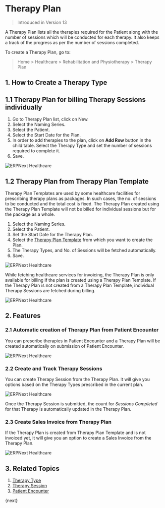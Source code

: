 <!-- add-breadcrumbs -->

# Therapy Plan

> Introduced in Version 13

A Therapy Plan lists all the therapies required for the Patient along with the number of sessions which will be conducted for each therapy. It also keeps a track of the progress as per the number of sessions completed.

To create a Therapy Plan, go to:

> Home > Healthcare > Rehabilitation and Physiotherapy > Therapy Plan

## 1. How to Create a Therapy Type

## 1.1 Therapy Plan for billing Therapy Sessions individually

1. Go to Therapy Plan list, click on New.
2. Select the Naming Series.
3. Select the Patient.
4. Select the Start Date for the Plan.
5. In order to add therapies to the plan, click on **Add Row** button in the child table. Select the Therapy Type and set the number of sessions required to complete it.
6. Save.

<img class="screenshot" alt="ERPNext Healthcare" src="{{docs_base_url}}/assets/img/healthcare/therapy-plan.png">

## 1.2 Therapy Plan from Therapy Plan Template

Therapy Plan Templates are used by some healthcare facilities for prescribing therapy plans as packages. In such cases, the no. of sessions to be conducted and the total cost is fixed. The Therapy Plan created using the Therapy Plan Template will not be billed for individual sessions but for the package as a whole.

1. Select the Naming Series.
2. Select the Patient.
3. Set the Start Date for the Therapy Plan.
4. Select the [Therapy Plan Template](/docs/user/manual/en/healthcare/therapy_plan_template) from which you want to create the Plan.
5. The Therapy Types, and No. of Sessions will be fetched automatically.
6. Save.

<img class="screenshot" alt="ERPNext Healthcare" src="{{docs_base_url}}/assets/img/healthcare/therapy-plan-from-template.gif">

While fetching healthcare services for invoicing, the Therapy Plan is only available for billing if the plan is created using a Therapy Plan Template. If the Therapy Plan is not created from a Therapy Plan Template, individual Therapy Sessions are fetched during billing.

<img class="screenshot" alt="ERPNext Healthcare" src="{{docs_base_url}}/assets/img/healthcare/therapy-plan-template-invoice.gif">

## 2. Features

### 2.1 Automatic creation of Therapy Plan from Patient Encounter

You can prescribe therapies in Patient Encounter and a Therapy Plan will be created automatically on submission of Patient Encounter.

<img class="screenshot" alt="ERPNext Healthcare" src="{{docs_base_url}}/assets/img/healthcare/therapy-encounter.jpg">

### 2.2 Create and Track Therapy Sessions

You can create Therapy Session from the Therapy Plan. It will give you options based on the Therapy Types prescribed in the current plan.

<img class="screenshot" alt="ERPNext Healthcare" src="{{docs_base_url}}/assets/img/healthcare/create-therapy-session.png">

Once the Therapy Session is submitted, the count for _Sessions Completed_ for that Therapy is automatically updated in the Therapy Plan.

### 2.3 Create Sales Invoice from Therapy Plan

If the Therapy Plan is created from Therapy Plan Template and is not invoiced yet, it will give you an option to create a Sales Invoice from the Therapy Plan.

<img class="screenshot" alt="ERPNext Healthcare" src="{{docs_base_url}}/assets/img/healthcare/sales-invoice-from-therapy-plan.png">

## 3. Related Topics
1. [Therapy Type](/docs/user/manual/en/healthcare/therapy_type)
1. [Therapy Session](/docs/user/manual/en/healthcare/therapy_session)
1. [Patient Encounter](/docs/user/manual/en/healthcare/patient_encounter)

{next}
